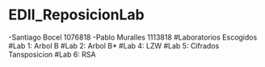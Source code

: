 # EDII_ReposicionLab
-Santiago Bocel 1076818 
-Pablo Muralles 1113818
#Laboratorios Escogidos
#Lab 1: Arbol B
#Lab 2: Arbol B*
#Lab 4: LZW
#Lab 5: Cifrados Tansposicion
#Lab 6: RSA
